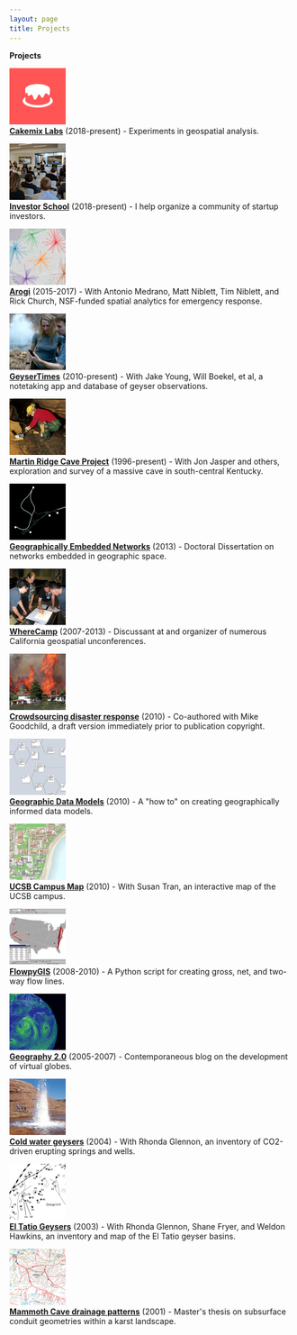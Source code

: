 ```yaml
---
layout: page
title: Projects
---
```


<b>Projects</b>
<p>
  <img src="/public/projects-pix/cakemix_logo_test.jpg" width="100px" alt="cakemix labs logo" /><br />
  <a href="https://www.cakemix.com/"><b>Cakemix Labs</b></a> (2018-present) - Experiments in geospatial analysis.
</p>
<p>
    <img src="/public/projects-pix/pitches.jpg" width="100px" alt="startup pitches" /><br />
  <a href="https://github.com/investorschool"><b>Investor School</b></a> (2018-present) - I help organize a community of startup investors.
</p>
<p>
  <img src="/public/projects-pix/arogi.jpg" width="100px" alt="arogi spider diagram" /><br />
  <a href="https://github.com/arogi"><b>Arogi</b></a> (2015-2017) - With Antonio Medrano, Matt Niblett, Tim Niblett, and Rick Church, NSF-funded spatial analytics for emergency response.
</p>
<p>
  <img src="public/projects-pix/geysertimes.jpg" width="100px" alt="GeyserTimes app in use" /><br />
  <a href="https://geysertimes.org/"><b>GeyserTimes</b></a> (2010-present) - With Jake Young, Will Boekel, et al, a notetaking app and database of geyser observations.
</p>
<p>
  <img src="/public/projects-pix/conductivitytest.jpg" width="100px" alt="In-cave science" /><br />
  <a href="https://alanglennon.com/martin-ridge-cave/"><b>Martin Ridge Cave Project</b></a> (1996-present) - With Jon Jasper and others, exploration and survey of a massive cave in south-central Kentucky.
</p>
<p>
  <img src="/public/projects-pix/genets.jpg" width="100px" alt="Trail network near UCSB" /><br />
  <a href="https://alanglennon.com/genets/"><b>Geographically Embedded Networks</b></a> (2013) - Doctoral Dissertation on networks embedded in geographic space.
</p>
<p>
  <img src="/public/projects-pix/wherecamp.jpg" width="100px" alt="People planning a mapping party" /><br />
  <a href="https://github.com/WhereCamp"><b>WhereCamp</b></a> (2007-2013) - Discussant at and organizer of numerous California geospatial unconferences.
</p>
<p>
  <img src="/public/projects-pix/jesusita.jpg" width="100px" alt="Jesusita fire burning behind a hillside house." /><br />
  <a href="https://www.researchgate.net/publication/220473289_Crowdsourcing_geographic_information_for_disaster_response_A_research_frontier_International_Journal_of_Digital_Earth_33_231-241"><b>Crowdsourcing disaster response</b></a> (2010) - Co-authored with Mike Goodchild, a draft version immediately prior to publication copyright.
</p>
<p>
  <img src="/public/projects-pix/flowmodel.jpg" width="100px" alt="Flow data model examples in UML." /><br />
  <a href="https://www.researchgate.net/publication/220606129_Creating_and_Validating_Object-Oriented_Geographic_Data_Models_Modeling_Flow_within_GIS"><b>Geographic Data Models</b></a> (2010) - A "how to" on creating geographically informed data models.
</p>
<p>
  <img src="/public/projects-pix/campusmap.jpg" width="100px" alt="UCSB online map" /><br />
<a href="http://mapdev.geog.ucsb.edu/"><b>UCSB Campus Map</b></a> (2010) - With Susan Tran, an interactive map of the UCSB campus.
</p>
<p>
    <img src="/public/projects-pix/flowpygis.jpg" width="100px" alt="Flow lines on a map" /><br />
  <a href="https://github.com/glennon/FlowpyGIS"><b>FlowpyGIS</b></a> (2008-2010) - A Python script for creating gross, net, and two-way flow lines.
</p>
<p>
  <img src="/public/projects-pix/geography2.jpg" width="100px" alt="Wind currents on a virtual globe." /><br />
  <a href="https://geography2.blogspot.com/"><b>Geography 2.0</b></a> (2005-2007) - Contemporaneous blog on the development of virtual globes.
</p>
<p>
  <img src="/public/projects-pix/crystalin1995.jpg" width="100px" alt="Crystal Geyser, Utah" /><br />
  <a href="https://pdfs.semanticscholar.org/57b3/1748382bfb9176d580fb69c5a0ff7ed8b6e0.pdf"><b>Cold water geysers</b></a> (2004) - With Rhonda Glennon, an inventory of CO2-driven erupting springs and wells.
</p>
<p>
  <img src="/public/projects-pix/eltatio.jpg" width="100px" alt="A map section of El Tatio Geysers, Chile" /><br />
<a href="https://www.researchgate.net/publication/284255246_The_extraordinary_thermal_activity_of_El_Tatio_Geyser_Field_Antofagasta_Region_Chile"><b>El Tatio Geysers</b></a> (2003) - With Rhonda Glennon, Shane Fryer, and Weldon Hawkins, an inventory and map of the El Tatio geyser basins.
</p>
<p>
    <img src="/public/projects-pix/mammothdrainage.jpg" width="100px" alt="Karst groundwater basin map" /><br />
  <a href="https://www.researchgate.net/publication/216876725_Application_of_Morphometric_Relationships_to_Active_Flow_Networks_within_the_Mammoth_Cave_Watershed"><b>Mammoth Cave drainage patterns</b></a> (2001) - Master's thesis on subsurface conduit geometries within a karst landscape.
</p>
